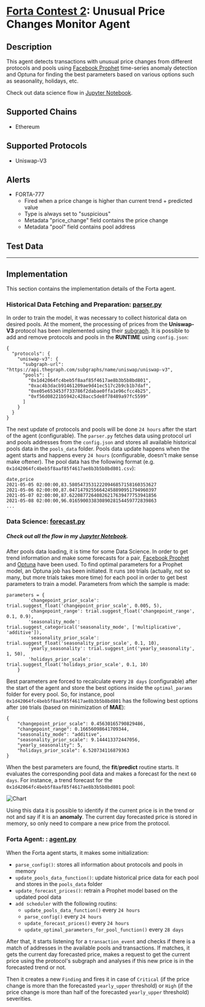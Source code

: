 # [Forta Contest 2](https://docs.forta.network/en/latest/contest6-forta/): Unusual Price Changes Monitor Agent

## Description

This agent detects transactions with unusual price changes from different protocols and pools using [Facebook Prophet](https://facebook.github.io/prophet/) time-series anomaly detection and Optuna for finding the best parameters based on various options such as seasonality, holidays, etc.

Check out data science flow in [Jupyter Notebook](https://github.com/zytfo/forta-unusual-price-change-agent/blob/main/anomaly-detection.ipynb). 

## Supported Chains

- Ethereum

## Supported Protocols

- Uniswap-V3

## Alerts

- FORTA-777
  - Fired when a price change is higher than current trend + predicted value
  - Type is always set to "suspicious"
  - Metadata "price_change" field contains the price change
  - Metadata "pool" field contains pool address

## Test Data


---
## Implementation
This section contains the implementation details of the Forta agent.

### Historical Data Fetching and Preparation: [parser.py](https://github.com/zytfo/forta-unusual-price-change-agent/blob/main/src/parser.py)
In order to train the model, it was necessary to collect historical data on desired pools. At the moment, the processing of prices from the **Uniswap-V3** protocol has been implemented using their [subgraph](https://thegraph.com/hosted-service/subgraph/uniswap/uniswap-v3). It is possible to add and remove protocols and pools in the **RUNTIME** using `config.json`:
```
{
  "protocols": {
    "uniswap-v3": {
      "subgraph-url": "https://api.thegraph.com/subgraphs/name/uniswap/uniswap-v3",
      "pools": [
        "0x1d42064fc4beb5f8aaf85f4617ae8b3b5b8bd801",
        "0xac4b3dacb91461209ae9d41ec517c2b9cb1b7daf",
        "0xe05e653453f733786f2dabae0ffa1e96cfcc4b25",
        "0xf56d08221b5942c428acc5de8f78489a97fc5599"
      ]
    }
  }
}
```
The next update of protocols and pools will be done `24 hours` after the start of the agent (configurable).
The `parser.py` fetches data using protocol url and pools addresses from the `config.json` and stores all available historical pools data in the `pools_data` folder. Pools data update happens when the agent starts and happens every `24 hours` (configurable, doesn't make sense make oftener). The pool data has the following format (e.g. `0x1d42064fc4beb5f8aaf85f4617ae8b3b5b8bd801.csv`):
```
date,price
2021-05-05 02:00:00,83.58054735312220946857158160353627
2021-05-06 02:00:00,87.04714792556642458890951794960397
2021-05-07 02:00:00,87.62208772640826217639477753941856
2021-05-08 02:00:00,96.01659003383089028154459772839863
...
```

### Data Science: [forecast.py](https://github.com/zytfo/forta-unusual-price-change-agent/blob/main/src/forecast.py)
##### Check out all the flow in my [Jupyter Notebook](https://github.com/zytfo/forta-unusual-price-change-agent/blob/main/anomaly-detection.ipynb).
After pools data loading, it is time for some Data Science. In order to get trend information and make some forecasts for a pair, [Facebook Prophet](https://facebook.github.io/prophet/) and [Optuna](https://optuna.readthedocs.io/en/stable/faq.html) have been used.
To find optimal parameters for a Prophet model, an Optuna job has been initiated. It runs `100` trials (actually, not so many, but more trials takes more time) for each pool in order to get best parameters to train a model. Parameters from which the sample is made:
```
parameters = {
        'changepoint_prior_scale': trial.suggest_float('changepoint_prior_scale', 0.005, 5),
        'changepoint_range': trial.suggest_float('changepoint_range', 0.1, 0.9),
        'seasonality_mode': trial.suggest_categorical('seasonality_mode', ['multiplicative', 'additive']),
        'seasonality_prior_scale': trial.suggest_float('seasonality_prior_scale', 0.1, 10),
        'yearly_seasonality': trial.suggest_int('yearly_seasonality', 1, 50),
        'holidays_prior_scale': trial.suggest_float('holidays_prior_scale', 0.1, 10)
    }
```
Best parameters are forced to recalculate every `28 days` (configurable) after the start of the agent and store the best options inside the `optimal_params` folder for every pool.
So, for instance, pool `0x1d42064fc4beb5f8aaf85f4617ae8b3b5b8bd801` has the following best options after `100` trials (based on minimization of **MAE**):
```
{
    "changepoint_prior_scale": 0.45630165790829486, 
    "changepoint_range": 0.16656098641709344, 
    "seasonality_mode": "additive", 
    "seasonality_prior_scale": 9.144413372447056, 
    "yearly_seasonality": 5, 
    "holidays_prior_scale": 6.520734116879363
}
```
When the best parameters are found, the **fit**/**predict** routine starts. It evaluates the corresponding pool data and makes a forecast for the next `60 days`. For instance, a trend forecast for the `0x1d42064fc4beb5f8aaf85f4617ae8b3b5b8bd801` pool:

![Chart](https://github.com/zytfo/forta-unusual-price-change-agent/blob/main/blob/chart.png?raw=true)

Using this data it is possible to identify if the current price is in the trend or not and say if it is an **anomaly**. The current day forecasted price is stored in memory, so only need to compare a new price from the protocol.

### Forta Agent: : [agent.py](https://github.com/zytfo/forta-unusual-price-change-agent/blob/main/src/agent.py)
When the Forta agent starts, it makes some initialization:
- `parse_config()`: stores all information about protocols and pools in memory
- `update_pools_data_function()`: update historical price data for each pool and stores in the `pools_data` folder
- `update_forecast_prices()`: retrain a Prophet model based on the updated pool data
- `add scheduler` with the following routins:
    * `update_pools_data_function()` every `24 hours`
    * `parse_config()` every `24 hours`
    * `update_forecast_prices()` every `24 hours`
    * `update_optimal_parameters_for_pool_function()` every `28 days`

After that, it starts listening for a `transaction_event` and checks if there is a match of addresses in the available pools and transactions. If matches, it gets the current day forecasted price, makes a request to get the current price using the protocol's subgraph and analyses if this new price is in the forecasted trend or not. 

Then it creates a new `Finding` and fires it in case of `Critical` (if the price change is more than the forecasted `yearly_upper` threshold) or `High` (if the price change is more than half of the forecasted `yearly_upper` threshold) severities.